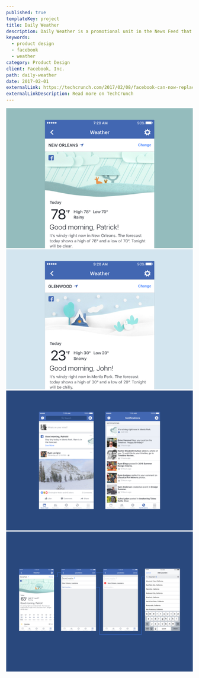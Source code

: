 ```yaml
---
published: true
templateKey: project
title: Daily Weather
description: Daily Weather is a promotional unit in the News Feed that helps millions of people find their weather forecast in a fast and delightful experience that's unique to Facebook.
keywords:
  - product design
  - facebook
  - weather
category: Product Design
client: Facebook, Inc.
path: daily-weather
date: 2017-02-01
externalLink: https://techcrunch.com/2017/02/08/facebook-can-now-replace-your-weather-app/
externalLinkDescription: Read more on TechCrunch
---
```

![image 1](../../assets/facebook-daily-weather-image-1.png)
![image 2](../../assets/facebook-daily-weather-image-2.png)
![image 3](../../assets/facebook-daily-weather-image-3.png)
![image 4](../../assets/facebook-daily-weather-image-4.png)
